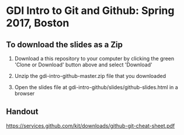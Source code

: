 # GDI Intro to Git and Github: Spring 2017, Boston

## To download the slides as a Zip

1. Download a this repository to your computer by clicking the green 'Clone or Download' button above and select 'Download'

2. Unzip the gdi-intro-github-master.zip file that you downloaded

3. Open the slides file at gdi-intro-github/slides/github-slides.html in a browser

## Handout
https://services.github.com/kit/downloads/github-git-cheat-sheet.pdf
